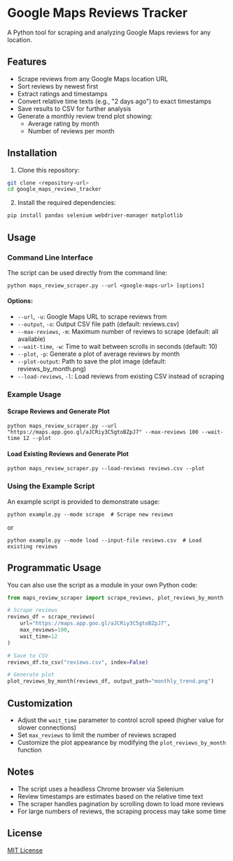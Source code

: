 # Google Maps Reviews Tracker

A Python tool for scraping and analyzing Google Maps reviews for any location.

## Features

- Scrape reviews from any Google Maps location URL
- Sort reviews by newest first
- Extract ratings and timestamps
- Convert relative time texts (e.g., "2 days ago") to exact timestamps
- Save results to CSV for further analysis
- Generate a monthly review trend plot showing:
  - Average rating by month
  - Number of reviews per month

## Installation

1. Clone this repository:
```bash
git clone <repository-url>
cd google_maps_reviews_tracker
```

2. Install the required dependencies:
```bash
pip install pandas selenium webdriver-manager matplotlib
```

## Usage

### Command Line Interface

The script can be used directly from the command line:

```
python maps_review_scraper.py --url <google-maps-url> [options]
```

#### Options:

- `--url`, `-u`: Google Maps URL to scrape reviews from
- `--output`, `-o`: Output CSV file path (default: reviews.csv)
- `--max-reviews`, `-m`: Maximum number of reviews to scrape (default: all available)
- `--wait-time`, `-w`: Time to wait between scrolls in seconds (default: 10)
- `--plot`, `-p`: Generate a plot of average reviews by month
- `--plot-output`: Path to save the plot image (default: reviews_by_month.png)
- `--load-reviews`, `-l`: Load reviews from existing CSV instead of scraping

### Example Usage

#### Scrape Reviews and Generate Plot

```
python maps_review_scraper.py --url "https://maps.app.goo.gl/aJCRiy3C5gtoBZpJ7" --max-reviews 100 --wait-time 12 --plot
```

#### Load Existing Reviews and Generate Plot

```
python maps_review_scraper.py --load-reviews reviews.csv --plot
```

### Using the Example Script

An example script is provided to demonstrate usage:

```
python example.py --mode scrape  # Scrape new reviews
```

or

```
python example.py --mode load --input-file reviews.csv  # Load existing reviews
```

## Programmatic Usage

You can also use the script as a module in your own Python code:

```python
from maps_review_scraper import scrape_reviews, plot_reviews_by_month

# Scrape reviews
reviews_df = scrape_reviews(
    url="https://maps.app.goo.gl/aJCRiy3C5gtoBZpJ7", 
    max_reviews=100,
    wait_time=12
)

# Save to CSV
reviews_df.to_csv("reviews.csv", index=False)

# Generate plot
plot_reviews_by_month(reviews_df, output_path="monthly_trend.png")
```

## Customization

- Adjust the `wait_time` parameter to control scroll speed (higher value for slower connections)
- Set `max_reviews` to limit the number of reviews scraped
- Customize the plot appearance by modifying the `plot_reviews_by_month` function

## Notes

- The script uses a headless Chrome browser via Selenium
- Review timestamps are estimates based on the relative time text
- The scraper handles pagination by scrolling down to load more reviews
- For large numbers of reviews, the scraping process may take some time

## License

[MIT License](LICENSE) 